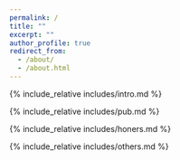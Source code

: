 ```yaml
---
permalink: /
title: ""
excerpt: ""
author_profile: true
redirect_from: 
  - /about/
  - /about.html
---
```


<span class='anchor' id='about-me'></span>
{% include_relative includes/intro.md %}

<!-- {% include_relative includes/news.md %} -->

{% include_relative includes/pub.md %}

{% include_relative includes/honers.md %}

{% include_relative includes/others.md %}

<script type="text/javascript" src="//rf.revolvermaps.com/0/0/8.js?i=5icvxxu50iw&amp;m=2&amp;c=ff0000&amp;cr1=ffffff&amp;f=arial&amp;l=33&amp;bv=50" async="async"></script>

<p hidden>
    <script type='text/javascript' id='clustrmaps' src='//cdn.clustrmaps.com/map_v2.js?cl=ffffff&w=300&t=tt&d=XexuXiav0u0cvGfysDvYEa-ufQh4YHyEQuNVUGYmr8w&co=b2dfff&ct=ffffff&cmo=93a4e0&cmn=001aff'></script>
